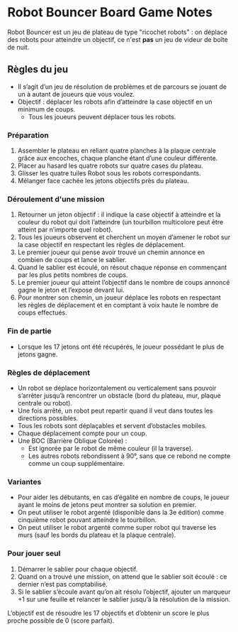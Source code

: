 # Robot Bouncer Board Game Notes

Robot Bouncer est un jeu de plateau de type "ricochet robots" : on déplace des robots pour atteindre un objectif, ce n'est **pas** un jeu de videur de boîte de nuit.

## Règles du jeu

- Il s’agit d’un jeu de résolution de problèmes et de parcours se jouant de un à autant de joueurs que vous voulez.
- Objectif : déplacer les robots afin d’atteindre la case objectif en un minimum de coups.
  - Tous les joueurs peuvent déplacer tous les robots.

### Préparation
1. Assembler le plateau en reliant quatre planches à la plaque centrale grâce aux encoches, chaque planche étant d’une couleur différente.
2. Placer au hasard les quatre robots sur quatre cases du plateau.
3. Glisser les quatre tuiles Robot sous les robots correspondants.
4. Mélanger face cachée les jetons objectifs près du plateau.

### Déroulement d'une mission
1. Retourner un jeton objectif : il indique la case objectif à atteindre et la couleur du robot qui doit l’atteindre (un tourbillon multicolore peut être atteint par n’importe quel robot).
2. Tous les joueurs observent et cherchent un moyen d’amener le robot sur la case objectif en respectant les règles de déplacement.
3. Le premier joueur qui pense avoir trouvé un chemin annonce en combien de coups et lance le sablier.
4. Quand le sablier est écoulé, on résout chaque réponse en commençant par les plus petits nombres de coups.
5. Le premier joueur qui atteint l’objectif dans le nombre de coups annoncé gagne le jeton et l’expose devant lui.
6. Pour montrer son chemin, un joueur déplace les robots en respectant les règles de déplacement et en comptant à voix haute le nombre de coups effectués.

### Fin de partie
- Lorsque les 17 jetons ont été récupérés, le joueur possédant le plus de jetons gagne.

### Règles de déplacement
- Un robot se déplace horizontalement ou verticalement sans pouvoir s’arrêter jusqu’à rencontrer un obstacle (bord du plateau, mur, plaque centrale ou robot).
- Une fois arrêté, un robot peut repartir quand il veut dans toutes les directions possibles.
- Tous les robots sont déplaçables et servent d’obstacles mobiles.
- Chaque déplacement compte pour un coup.
- Une BOC (Barrière Oblique Colorée) :
  - Est ignorée par le robot de même couleur (il la traverse).
  - Les autres robots rebondissent à 90°, sans que ce rebond ne compte comme un coup supplémentaire.

### Variantes
- Pour aider les débutants, en cas d’égalité en nombre de coups, le joueur ayant le moins de jetons peut montrer sa solution en premier.
- On peut utiliser le robot argenté (disponible dans la 3e édition) comme cinquième robot pouvant atteindre le tourbillon.
- On peut utiliser le robot argenté comme super robot qui traverse les murs (sauf les bords du plateau et la plaque centrale).

### Pour jouer seul
1. Démarrer le sablier pour chaque objectif.
2. Quand on a trouvé une mission, on attend que le sablier soit écoulé : ce dernier n’est pas comptabilisé.
3. Si le sablier s’écoule avant qu’on ait résolu l’objectif, ajouter un marqueur +1 sur une feuille et relancer le sablier jusqu’à la résolution de la mission.

L’objectif est de résoudre les 17 objectifs et d’obtenir un score le plus proche possible de 0 (score parfait).
